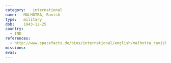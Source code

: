 ```yaml
---
category:	international
name:	MALHOTRA, Ravish
type:	military
dob:	1943-12-25
country:
  - IND
references:
  - http://www.spacefacts.de/bios/international/english/malhotra_ravish.htm
missions:
evas:
---
```


